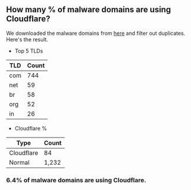 ## How many % of malware domains are using Cloudflare?


We downloaded the malware domains from [here](https://urlhaus.abuse.ch) and filter out duplicates.
Here's the result.


[//]: # (start replacement)


- Top 5 TLDs

| TLD | Count |
| --- | --- |
| com | 744 |
| net | 59 |
| br | 58 |
| org | 52 |
| in | 26 |


- Cloudflare %

| Type | Count |
| --- | --- |
| Cloudflare | 84 |
| Normal | 1,232 |


### 6.4% of malware domains are using Cloudflare.